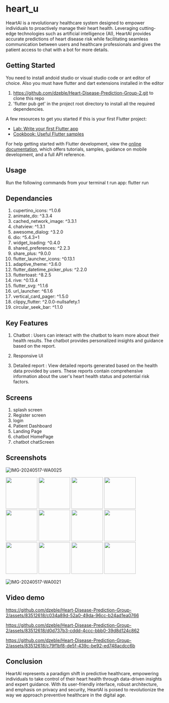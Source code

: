 # heart_u

HeartAI is a revolutionary healthcare system designed to empower individuals to proactively manage their heart health. Leveraging cutting-edge technologies such as artificial intelligence (AI), HeartAI provides accurate predictions of heart disease risk while facilitating seamless communication between users and healthcare professionals and gives the patient access to chat with a bot for more details.

## Getting Started

You need to install andoid studio or visual studio code or ant editor of choice.
Also you must have flutter and dart extensions installed in the editor

1. https://github.com/dzeble/Heart-Disease-Prediction-Group-2.git to clone this repo
2. 'flutter pub get' in the project root directory to install all the required dependencies.

A few resources to get you started if this is your first Flutter project:

- [Lab: Write your first Flutter app](https://docs.flutter.dev/get-started/codelab)
- [Cookbook: Useful Flutter samples](https://docs.flutter.dev/cookbook)

For help getting started with Flutter development, view the
[online documentation](https://docs.flutter.dev/), which offers tutorials,
samples, guidance on mobile development, and a full API reference.

## Usage

Run the following commands from your terminal t run app:
flutter run

## Dependancies
  1. cupertino_icons: ^1.0.6
  2. animate_do: ^3.3.4
  3. cached_network_image: ^3.3.1
  4. chatview: ^1.3.1
  5. awesome_dialog: ^3.2.0
  6. dio: ^5.4.3+1
  7. widget_loading: ^0.4.0
  8. shared_preferences: ^2.2.3
  9. share_plus: ^9.0.0
  10. flutter_launcher_icons: ^0.13.1
  11. adaptive_theme: ^3.6.0
  12. flutter_datetime_picker_plus: ^2.2.0
  13. fluttertoast: ^8.2.5
  14. rive: ^0.13.4
  15. flutter_svg: ^1.1.6
  16. url_launcher: ^6.1.6
  17. vertical_card_pager: ^1.5.0
  18. clippy_flutter: ^2.0.0-nullsafety.1
  19. circular_seek_bar: ^1.1.0
  
## Key Features
1. Chatbot :
   Users can interact with the chatbot to learn more about their health results.      The chatbot provides personalized insights and guidance based on the report.
   
3. Responsive UI
   
4. Detailed report :
   View detailed reports generated based on the health data provided by users.       These reports contain comprehensive information about the user's heart health       status and potential risk factors.

## Screens
1. splash screen
2. Register screen
3. login
4. Patient Dashboard
5. Landing Page
6. chatbot HomePage
7. chatbot chatScreen

## Screenshots
![IMG-20240517-WA0025]()

<img src="https://github.com/dzeble/Heart-Disease-Prediction-Group-2/assets/83512618/28adc4c0-d338-4c5d-a936-5973b4c7b830" width="100" heigth="200">

<img src="https://github.com/dzeble/Heart-Disease-Prediction-Group-2/assets/83512618/45445a29-6323-4c76-87fb-5700334a597d" width="100" heigth="200">

<img src="https://github.com/dzeble/Heart-Disease-Prediction-Group-2/assets/83512618/ce2898dd-c7d6-418a-b625-9e6fae21dbe6" width="100" heigth="200">

<img src="https://github.com/dzeble/Heart-Disease-Prediction-Group-2/assets/83512618/b22c7959-4221-40f3-9850-2182693c9e8f" width="100" heigth="200">

<img src="https://github.com/dzeble/Heart-Disease-Prediction-Group-2/assets/83512618/0b56bb2e-5600-4b4e-bfff-9370d483ac09" width="100" heigth="200">

<img src="https://github.com/dzeble/Heart-Disease-Prediction-Group-2/assets/83512618/b1ab5888-389e-48b1-af7a-9b1ecb68217c" width="100" heigth="200">

<img src="https://github.com/dzeble/Heart-Disease-Prediction-Group-2/assets/83512618/72f39db4-f218-4bbb-b907-31aaf76ee3cd" width="100" heigth="200">

<img src="https://github.com/dzeble/Heart-Disease-Prediction-Group-2/assets/83512618/c2963f9b-831e-4b14-ab60-7c310ce168fd" width="100" heigth="200">

<img src="https://github.com/dzeble/Heart-Disease-Prediction-Group-2/assets/83512618/a1f017e3-f868-42c4-8163-61ba447deb6b" width="100" heigth="200">

<img src="https://github.com/dzeble/Heart-Disease-Prediction-Group-2/assets/83512618/ff9a1b0e-161f-471b-b77e-f8c006255b2b" width="100" heigth="200">

<img src="https://github.com/dzeble/Heart-Disease-Prediction-Group-2/assets/83512618/fed6249b-1c7e-4603-8502-f740f34cb1d0" width="100" heigth="200">

<img src="https://github.com/dzeble/Heart-Disease-Prediction-Group-2/assets/83512618/8884cc2d-1b39-4c4f-8660-243174f71c5e" width="100" heigth="200">

![IMG-20240517-WA0021]()

## Video demo

https://github.com/dzeble/Heart-Disease-Prediction-Group-2/assets/83512618/c034a89d-52a0-49da-96cc-b24ad1ea0766

https://github.com/dzeble/Heart-Disease-Prediction-Group-2/assets/83512618/d0d737b3-cddd-4ccc-bbb0-39d8d124c862

https://github.com/dzeble/Heart-Disease-Prediction-Group-2/assets/83512618/c79f1bf8-de5f-439c-be92-ed748acdcc6b

## Conclusion

HeartAI represents a paradigm shift in predictive healthcare, empowering individuals to take control of their heart health through data-driven insights and expert guidance. With its user-friendly interface, robust architecture, and emphasis on privacy and security, HeartAI is poised to revolutionize the way we approach preventive healthcare in the digital age.
